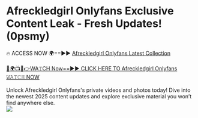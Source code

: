 # Afreckledgirl Onlyfans Exclusive Content Leak - Fresh Updates! (0psmy)

🔥 ACCESS NOW 🌍==►► <a href="https://tinyurl.com/kvy9nzfs" rel="nofollow">Afreckledgirl Onlyfans Latest Collection</a>
<br><br>
[🔴🌍📺📱👉WA𝚃CH Now==►► CLICK HERE TO Afreckledgirl Onlyfans 𝚆𝙰𝚃𝙲𝙷 NOW](https://tinyurl.com/kvy9nzfs)
<br><br>
Unlock Afreckledgirl Onlyfans's private videos and photos today! Dive into the newest 2025 content updates and explore exclusive material you won’t find anywhere else.
<br>
<a href="https://tinyurl.com/kvy9nzfs" rel="nofollow" data-target="animated-image.originalLink"><img src="https://camo.githubusercontent.com/8a4f000d20f83aca3bf7ec5f350d767afa0574a8a352519fd8cfa583a6f93a33/68747470733a2f2f692e696d6775722e636f6d2f644a486b345a712e676966" data-canonical-src="https://i.imgur.com/dJHk4Zq.gif" style="max-width: 100%; display: inline-block;" data-target="animated-image.originalImage"></a>
<br>
